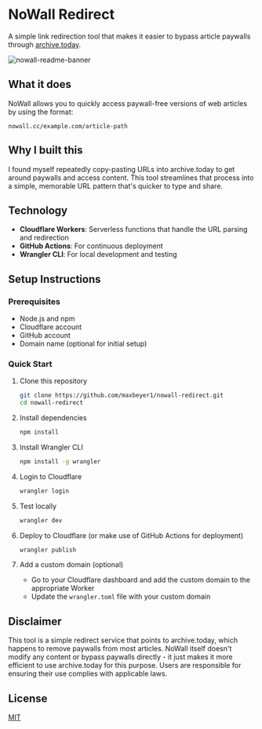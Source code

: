 # NoWall Redirect

A simple link redirection tool that makes it easier to bypass article paywalls through [archive.today]([url](https://archive.today/)).

![nowall-readme-banner](https://github.com/user-attachments/assets/b6e9ecd9-39fd-4c78-9e9b-d493967e27c9)

## What it does

NoWall allows you to quickly access paywall-free versions of web articles by using the format:

```
nowall.cc/example.com/article-path
```

## Why I built this

I found myself repeatedly copy-pasting URLs into archive.today to get around paywalls and access content. This tool streamlines that process into a simple, memorable URL pattern that's quicker to type and share.

## Technology

- **Cloudflare Workers**: Serverless functions that handle the URL parsing and redirection
- **GitHub Actions**: For continuous deployment
- **Wrangler CLI**: For local development and testing

## Setup Instructions

### Prerequisites

- Node.js and npm
- Cloudflare account
- GitHub account
- Domain name (optional for initial setup)

### Quick Start

1. Clone this repository

   ```bash
   git clone https://github.com/maxbeyer1/nowall-redirect.git
   cd nowall-redirect
   ```

2. Install dependencies

   ```bash
   npm install
   ```

3. Install Wrangler CLI

   ```bash
   npm install -g wrangler
   ```

4. Login to Cloudflare

   ```bash
   wrangler login
   ```

5. Test locally

   ```bash
   wrangler dev
   ```

6. Deploy to Cloudflare (or make use of GitHub Actions for deployment)

   ```bash
   wrangler publish
   ```

7. Add a custom domain (optional)

   - Go to your Cloudflare dashboard and add the custom domain to the appropriate Worker
   - Update the `wrangler.toml` file with your custom domain

## Disclaimer

This tool is a simple redirect service that points to archive.today, which happens to remove paywalls from most articles. NoWall itself doesn't modify any content or bypass paywalls directly - it just makes it more efficient to use archive.today for this purpose. Users are responsible for ensuring their use complies with applicable laws.

## License

[MIT](LICENSE)
